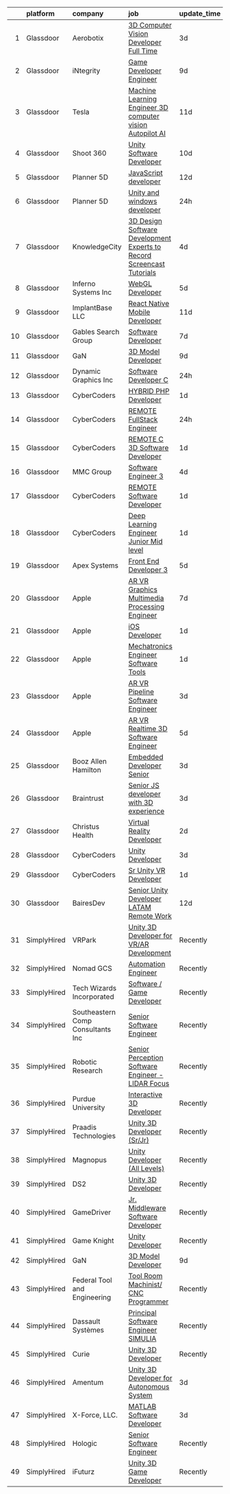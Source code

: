 

|    | platform    | company                           | job                                                                                                                                                                                                                                                                                                                                                                                                                                                                                                                                                                                                                                                                                                                                                                                                                                                                                                                                                                                                                                                                                                                                                                                                                                                                                                                                                                                                                     | update_time   | location               |
|---:|:------------|:----------------------------------|:------------------------------------------------------------------------------------------------------------------------------------------------------------------------------------------------------------------------------------------------------------------------------------------------------------------------------------------------------------------------------------------------------------------------------------------------------------------------------------------------------------------------------------------------------------------------------------------------------------------------------------------------------------------------------------------------------------------------------------------------------------------------------------------------------------------------------------------------------------------------------------------------------------------------------------------------------------------------------------------------------------------------------------------------------------------------------------------------------------------------------------------------------------------------------------------------------------------------------------------------------------------------------------------------------------------------------------------------------------------------------------------------------------------------|:--------------|:-----------------------|
|  1 | Glassdoor   | Aerobotix                         | [3D Computer Vision Developer  Full Time ](https://www.glassdoor.com/partner/jobListing.htm?pos=128&ao=1136043&s=58&guid=00000183a1d7c1d2bf2f0f86f0b89aec&src=GD_JOB_AD&t=SR&vt=w&cs=1_39134159&cb=1664867615688&jobListingId=1008175759859&jrtk=3-0-1gegtfgfpkclr801-1gegtfggfii3k801-357b96063cb4438b-)                                                                                                                                                                                                                                                                                                                                                                                                                                                                                                                                                                                                                                                                                                                                                                                                                                                                                                                                                                                                                                                                                                               | 3d            | Huntsville, AL         |
|  2 | Glassdoor   | iNtegrity                         | [Game Developer Engineer](https://www.glassdoor.com/partner/jobListing.htm?pos=120&ao=1110586&s=58&guid=00000183a1d7c1d2bf2f0f86f0b89aec&src=GD_JOB_AD&t=SR&vt=w&ea=1&cs=1_61600e38&cb=1664867615687&jobListingId=1008159960954&cpc=451933188B21919D&jrtk=3-0-1gegtfgfpkclr801-1gegtfggfii3k801-f007a9b18ce574ec--6NYlbfkN0C7QpSfatUTTt_pWYjh4fmCixpaZixxEgk6WqG2e9JFSn8PLDX21so4BUVMbM-nBKhXCnsv-rU-KWa8GwN08r9GRBZvA-u4nPEN3ApN9XjH4dklJ0WDOBXjYIG8qzdFOyJJJu2JrQ0ClTFCMBeO1lftwTH5oRtbn67DhkAte38942rtH2_WHrwxHWgthMjmqGI5QC6XUXRrQowKJJDZycAY3hLoaO4D21ZnA784NHrBb_31usJKK6-pVjRpmMpFKjvM3hl9jf6-jEij5r3B7kaC6g6WWFvqP3C85HGq7IjiS69NQNwaswkZtPp0NWFw5vYf5q-YR7bfghVMcbLmN619QAR2UM4wuSqKpxJjxOnp08peSDEzyS0B_WEN6oKaV7K9xyiLwepfCIxg95f8iuX1kD1YazY4p26lCU3QwwreJeCpjAdytkoSDs7dhqYhpEFRSX9Oe2zCKhphQQ_ZEo5Oj5YVixD69ipYyvnds6KIAj3Sh_WTxbxm_u-9VciWKGUDenCWBKnNkmvCeGlwHHK-)                                                                                                                                                                                                                                                                                                                                                                                                                                                                                                                                      | 9d            | Las Vegas, NV          |
|  3 | Glassdoor   | Tesla                             | [Machine Learning Engineer   3D computer vision  Autopilot AI](https://www.glassdoor.com/partner/jobListing.htm?pos=103&ao=1110586&s=58&guid=00000183a1d7c1d2bf2f0f86f0b89aec&src=GD_JOB_AD&t=SR&vt=w&cs=1_301d441c&cb=1664867615684&jobListingId=1008157147803&cpc=8795CF9063CD573D&jrtk=3-0-1gegtfgfpkclr801-1gegtfggfii3k801-d5e9c147dab76aed--6NYlbfkN0BkX03mv_qGbDFMol2YHqLRvzzvm2LmpzMO_FcYL_FtJlnJTzsjtFTdelRG5HbGrIeCZP9oCSI6IhyQkD8o6QczEhFHS8bc9ccidfDLyhleeKHodCeb65c3W7VGqXMtY1JJ-9Qf7JtNV9vq-kqFsbGK5nuDr0LceVmRbO6eAu0lOWIMvTQ2Nm5WmQjhI0bTGHsRWB8NmqBpJbywPTJpxQt7vD_i5oZuKnS0lGXfLx6S6bMkQ_UXj1a-EffA3UQTk55CcwrJxkzzeFdBIeebqmhjyya0CxVCkZCIA8XQEjX-dYD7M3oB8_02XIZaBHhX34BRlmXXtsDo5Xf1nJKmoirqfjt4gjh40NAGTV_nN54rmjOPcGut19ou8AuyUMq8MK1qbXAOTVvxzenjNf1x4EoW1GUljU5mlB4xKMp4EYmnEN84uvNoLJPmFcFYmKaPYGntdj625ydnyTt61chS8xyutzSPq82gQtrpx8E8VaXPktohMyJpRail296A23ocoVDk8pljiHErWJgS_7Dc_0PY30KpXNrKZqU%3D)                                                                                                                                                                                                                                                                                                                                                                                                                                                                                        | 11d           | Palo Alto, CA          |
|  4 | Glassdoor   | Shoot 360                         | [Unity Software Developer](https://www.glassdoor.com/partner/jobListing.htm?pos=102&ao=1110586&s=58&guid=00000183a1d7c1d2bf2f0f86f0b89aec&src=GD_JOB_AD&t=SR&vt=w&ea=1&cs=1_762d479c&cb=1664867615684&jobListingId=1008158653566&cpc=A356F292FF34F670&jrtk=3-0-1gegtfgfpkclr801-1gegtfggfii3k801-5ac2e7983e68243c--6NYlbfkN0DfopDBJjdZYsHaazvtHih9EkP_5L3b-O-YxZrMZy_RRaIs6238HtU9-bIm4CRLMyQw0B_NBHXhnZqJTUAnwC8rmDN7VM-CtOrUt6fSSheFIU1_xggWeBfKJRwUeEbQVMtuP3j9r-4DUAIsVFk7SNZbGd5DCwK6AlcinJmr6vfob03577VGzijjOR_VZYuRBPRKqPAgztbVtYRn8K1uQ4BE8ClaxcR62COdaNKU4bJLnz-LYl24wTag1iW0MTi7owqT4RMSU7Q1SXXaGaTYtND4tnodYP8V0V_GGUuOEynLZp_xD9wGMVxqUyRHtb6Ef78jZ0jxP3zGP7g_ZbBHreEI4-YhQxzziszyj9P7Bl9hob2g-tHEuTz2M3-old7Kv2ZHR27OtC7mfFvx8sG3aGzhQIrjg5kSoMcPmxCL73vz-zYqFkrxwlCdR1Ol4a1eyOJ146kUuxoj0QZaaMnhxH38L0dP9iflrBDtDiqPfWuyNYwz1CLH1SfmTknmbflOZqhahXSVHBulqWLDxMiNIMKh)                                                                                                                                                                                                                                                                                                                                                                                                                                                                                                                                     | 10d           | Vancouver, WA          |
|  5 | Glassdoor   | Planner 5D                        | [JavaScript developer](https://www.glassdoor.com/partner/jobListing.htm?pos=130&ao=1136043&s=58&guid=00000183a1d7c1d2bf2f0f86f0b89aec&src=GD_JOB_AD&t=SR&vt=w&ea=1&cs=1_39ae17ab&cb=1664867615688&jobListingId=1008153304042&jrtk=3-0-1gegtfgfpkclr801-1gegtfggfii3k801-b35532b439bae946-)                                                                                                                                                                                                                                                                                                                                                                                                                                                                                                                                                                                                                                                                                                                                                                                                                                                                                                                                                                                                                                                                                                                              | 12d           | Remote                 |
|  6 | Glassdoor   | Planner 5D                        | [Unity and windows developer](https://www.glassdoor.com/partner/jobListing.htm?pos=127&ao=1136043&s=58&guid=00000183a1d7c1d2bf2f0f86f0b89aec&src=GD_JOB_AD&t=SR&vt=w&ea=1&cs=1_588a6130&cb=1664867615688&jobListingId=1008180361206&jrtk=3-0-1gegtfgfpkclr801-1gegtfggfii3k801-b198aae3b1fe69ce-)                                                                                                                                                                                                                                                                                                                                                                                                                                                                                                                                                                                                                                                                                                                                                                                                                                                                                                                                                                                                                                                                                                                       | 24h           | Remote                 |
|  7 | Glassdoor   | KnowledgeCity                     | [3D Design  Software Development Experts to Record Screencast Tutorials](https://www.glassdoor.com/partner/jobListing.htm?pos=101&ao=1110586&s=58&guid=00000183a1d7c1d2bf2f0f86f0b89aec&src=GD_JOB_AD&t=SR&vt=w&ea=1&cs=1_68b734eb&cb=1664867615684&jobListingId=1008171515479&cpc=88825F42635DFB7C&jrtk=3-0-1gegtfgfpkclr801-1gegtfggfii3k801-10119cf0d467a171--6NYlbfkN0D0ZqxdZg2TwcIemQ4yr89eGinLCR7bn2QHXosobzuZINW38IlcGVUq_faijiYiAdyh3n9kRoSeHITaL_D3RiUXhuj91hXxT1aKxGvqBAon3IKYD7uB1AbK_M6HLyM3aP7ci4uWn8-5_AeLuxHqSdNXKXwaiYEIdJy1Q2p40hWJkakOhSP4DPFn6K6SYQvBljce6ZbJrfMSrw2GgcdvggmmzVEtWswXmVSnqjYjlITczhQtzj4EVMlWEQZnV86yIa3Wnp77UP7Sld3i3zC991PgPv-zYRVqzRehuCUi8bmAWSCCFfJa6b8tFH4yC4ijAehVChDLGfawSIDMv-NkZmYoJ4ixhPFUbiA8CmrPAKtm005Sk-eDEr2zOa5c76RtGJ_d3ZgD672hgf1OdMuuxAsRLbO0oTh9iO2jcEVHlvlX0pn6l_3-BK_gUcWzalYbnqhovjaKfP5_woHzhV23KyZl0Clk0LYLxRseoPZY_YGVNoiipQ84AKupa9tGz5YNWLRR3wgq6I4C1qumugdLudTZGI39dWiKmJU4r_zQZXhll54Sx_Vp0cYCAPQQCX_HEP7l9LAQLdvbMQ%3D%3D)                                                                                                                                                                                                                                                                                                                                                                                                                           | 4d            | Remote                 |
|  8 | Glassdoor   | Inferno Systems  Inc              | [WebGL Developer](https://www.glassdoor.com/partner/jobListing.htm?pos=125&ao=1136043&s=58&guid=00000183a1d7c1d2bf2f0f86f0b89aec&src=GD_JOB_AD&t=SR&vt=w&ea=1&cs=1_f0b4fb8a&cb=1664867615688&jobListingId=1008168702774&jrtk=3-0-1gegtfgfpkclr801-1gegtfggfii3k801-58363d0e30acea19-)                                                                                                                                                                                                                                                                                                                                                                                                                                                                                                                                                                                                                                                                                                                                                                                                                                                                                                                                                                                                                                                                                                                                   | 5d            | Remote                 |
|  9 | Glassdoor   | ImplantBase  LLC                  | [React Native Mobile Developer](https://www.glassdoor.com/partner/jobListing.htm?pos=108&ao=1110586&s=58&guid=00000183a1d7c1d2bf2f0f86f0b89aec&src=GD_JOB_AD&t=SR&vt=w&ea=1&cs=1_bae719ac&cb=1664867615685&jobListingId=1008156351484&cpc=1120CD366D53BFD9&jrtk=3-0-1gegtfgfpkclr801-1gegtfggfii3k801-89fab8c70794e837--6NYlbfkN0BHQbTvVCdnG9b5D_7dafPobYSDZepSIAvvxtVc087LjqDEok2h9cAzI0M2CdUKK9QKHAGj37pXTzmZTGJd1BKRZtWx1XOmWBjcpspqu9uUXW1P2MfoO_N0qb_Rm6hRxsffZlJS4-Zj9RJ9VioD5ruEWlzh8DzlBZOEExgfIPcA_Odm0CbxSpiHTArTd9aZLP2BxS20-MDcdO6VLHaRNYlSGJkUeOe1gJXoP5PKPMygfBl1VXbbMthkpSBztBVCGA6NQ2n0eh1M22zHv3xrTSVemhaoz3y5vPjWleX2AryB2oMwSblK8C5uF3C4iMIJ6JC2nOEIGGXaEhqMcFI2NLB847AhmxEFJfkS4lW903H3mDxk_lL26Grzz7_Rn1P1XuCDOoowvnF12ZOuMK-FTLWPFF8C15sRku4XuwZZHA4XIdE4fXeolxFNG2qGSkSO0BmCGkejWPvenhhUCo_sj2Kvozw9AmSQGS2dW1Z0aEnKzOI-GX-VYb-N88rHE9M9RaSQMiii2Eo9i9lAb4LjRjwt)                                                                                                                                                                                                                                                                                                                                                                                                                                                                                                                                | 11d           | Remote                 |
| 10 | Glassdoor   | Gables Search Group               | [Software Developer](https://www.glassdoor.com/partner/jobListing.htm?pos=111&ao=1110586&s=58&guid=00000183a1d7c1d2bf2f0f86f0b89aec&src=GD_JOB_AD&t=SR&vt=w&ea=1&cs=1_8fcd275b&cb=1664867615686&jobListingId=1008163247392&cpc=0FE1F5EA2BC84A01&jrtk=3-0-1gegtfgfpkclr801-1gegtfggfii3k801-bcc07aa98df9c1ac--6NYlbfkN0CZ1lEuAv6jxF-3oHFcpaf0lR-C2BPOLpDOrJR7xrRNgVUCVNy30M80NEN6Thl85owDOn5f_fzW8BWFml6voKhb7PHTNI9gmyqeBF9ESSbVU3rqC6eN-nxuT3WJCBY8RSwDnvSqZ4JeCczqGIaKQ5GUokGZtJBbrohySbj3H8TTGYCW7xcmmdLby6oxaP94490zn_oSZVUDv9Gu-TTSYPq9eYR1_bkr-kNPyiRIstTviiyXGp914UAY8FAeOpjCMgcTyc4YoQ4poGFvlauXfR2Pp7gnHboWDbXZjnEa-Mwgw0EKV0I9pE0CPWQzcBPepm7wCD5zpwuig3R8J6Zc3eca11h22N7U1uYlkBE4u80U2v9R5nMaShdgBVDHG6UmEUwmTkXvrPs67fcl5kqPb44Eji8P5gwXDGb6s-AeDHG-g7ojVjFC7x29n1wEcsBdtZnrexO37oPjmP2odr2TF5X5o0ct71RzHxVcDvWC3hxCQbxWoM0oim_CznZmDD_PlqU-c4QZWZXU_clbv2gyG1q_72b7pyqLIBlD3G9fvH6_hTGodbv3wSslCzV0f-rCVU4%3D)                                                                                                                                                                                                                                                                                                                                                                                                                                                                                             | 7d            | Boston, MA             |
| 11 | Glassdoor   | GaN                               | [3D Model Developer](https://www.glassdoor.com/partner/jobListing.htm?pos=129&ao=1136043&s=58&guid=00000183a1d7c1d2bf2f0f86f0b89aec&src=GD_JOB_AD&t=SR&vt=w&cs=1_e3739e7e&cb=1664867615688&jobListingId=1008159588122&jrtk=3-0-1gegtfgfpkclr801-1gegtfggfii3k801-7ff7be5f7a4e815e-)                                                                                                                                                                                                                                                                                                                                                                                                                                                                                                                                                                                                                                                                                                                                                                                                                                                                                                                                                                                                                                                                                                                                     | 9d            | Huntsville, AL         |
| 12 | Glassdoor   | Dynamic Graphics  Inc             | [Software Developer C  ](https://www.glassdoor.com/partner/jobListing.htm?pos=104&ao=1110586&s=58&guid=00000183a1d7c1d2bf2f0f86f0b89aec&src=GD_JOB_AD&t=SR&vt=w&cs=1_f4ad5c0d&cb=1664867615684&jobListingId=1008181241186&cpc=71D4EE06E32D485A&jrtk=3-0-1gegtfgfpkclr801-1gegtfggfii3k801-eb0534a82a7f31d0--6NYlbfkN0D8zH-OS32mCfLUVdqGSMwrigRLG3ouzSKCaXh7jZmpYtU56ERe_VRRq247ZHJrkRlo6kkXhzO6x6LoRo5lER-Mcakm529CxqE6zGYiKTMZJygHS7Nn-hjRim_nU_rCuii8X9PjgNJs4xmdU0nHL6UgFpG_lqS-xqxMsa_6g1_--7e5El5xux2gBOQLE6_4RM0Xorp8CRH4wOFzD-CmVJLQD31POEpeBkKk-eSCmqEasUUhCDoI-50wvXrjSQhdroLnM6WPa7Yy26sfNDFWDzP3kMhA8aWqGyAR5jZArJPb4lCJF_lZYBWrA86c_OgCHfTJ6hgpZwKNIqgHUiwH_FQ2W0HZAqcrNbwBTrmPpO-5LYkKu7YXyoqZASCnIZky7mVXUNdAu5RiSrORFhxYqNv0qS1gk2lUpZZdjGCsyT_NYm9o54ACdD9V583OJ32ObLIY5W29EGkYq3xQNV9PBhUAOJ0uRAib-lzYJhRJf8SQnOyYV6NCdQiyh1T1C02nvsFGGODKd-VwMUPisLixjJO7)                                                                                                                                                                                                                                                                                                                                                                                                                                                                                                                                            | 24h           | Remote                 |
| 13 | Glassdoor   | CyberCoders                       | [HYBRID PHP Developer](https://www.glassdoor.com/partner/jobListing.htm?pos=123&ao=1110586&s=58&guid=00000183a1d7c1d2bf2f0f86f0b89aec&src=GD_JOB_AD&t=SR&vt=w&ea=1&cs=1_d63b0c28&cb=1664867615688&jobListingId=1008178366104&cpc=C4A69CCDBB3B9599&jrtk=3-0-1gegtfgfpkclr801-1gegtfggfii3k801-4b2bfc76f5b271f7--6NYlbfkN0CpFJQzrgRR8WqXWK1qKKEqALWJw739KlKqr2H-MSI4eoBlI4EFrmor2FYZMP3muM0rBKvv1LH3XrgD4TzeyYK2Nl2-YpM87AoNqKkuEna1WVmkGH6BvNWL4xUvIz_3QMN-jICcHB5uPTb-umILpzjUcf83HDJkRmpQeQwZnuQIbOTMDIlIWku6SXGp5OriHzl0OLfMRfnWT023ZxEU87_O0Nwrjc-ho8cUBzdoZ4mV8ODey_0M7P3aC9P-QiW1-hchtZql3SXcFGGoYiAO4xlPt8u5p_fESH3y6YUuzu049pSqvDaSQQ1FhWtUK3GZ5Ud888i0CsrctMu2w6pLx4qwMk4qeMBvH5_jiOa_kcnNJaXoXYHUSvHiR0UA2xxOhIyIHdXq_oNSaAYzylDr1ctkPlQ16BMshbQ-RWt_bga0jgGjYZ9C1K-MMDdobXMYkKkWWCC3bbFwkpThd4PCq3fKT7pWo53Ft1faLcixBqF7sF7lCR_kVm2TLA8niiYaNfjIj5Xdem4mIMZZjexWs4452n0TqTY2sbHAtxzeGMWe4vChcy_VnwXwacqjiCwH9CiAYX4j7rHKCshmXjz2kcWaayCPWvl7G8pqhzCocvWbHrevRQAP4xt_gN8MS6iLgEueJlSALtS8wsVMZ1gJqLlCyjckwu7dlWGy93AvPGfRUj5Fh_SnwbRv-Kryi7ocMrkRa_PRDrdy-rFUqS146a86GF7TreoHzWSwCqMUuqrHXQGznJobL_IEtQkz_qeTCIKFPDspnSkFH5bZqcQhZ047vD2ZoMSliytRsPfg4oA1y1LMHJkXGjXbI24nGfNg3hnhMliSkzOzIWFHcxXPc4WEZfxT7BHbyV4yYtnWBa-pc4omLMl4RJt_98PTA9gExIHwmfHGyQORCqmAOZnFdzolBRh_GlvtPOKfegj4Q1d1oL1sHnLXFLtHvrIwnzcIza2cIRy0hHTORjoKMxYsG-UgWnT5vZu4EcwKwS4PiRbjwA%3D%3D)                                             | 1d            | Cincinnati, OH         |
| 14 | Glassdoor   | CyberCoders                       | [REMOTE FullStack Engineer](https://www.glassdoor.com/partner/jobListing.htm?pos=122&ao=1110586&s=58&guid=00000183a1d7c1d2bf2f0f86f0b89aec&src=GD_JOB_AD&t=SR&vt=w&ea=1&cs=1_d1a08b23&cb=1664867615687&jobListingId=1008181925988&cpc=6FC5BA77C9A4CD78&jrtk=3-0-1gegtfgfpkclr801-1gegtfggfii3k801-0587b2644cd66db3--6NYlbfkN0CpFJQzrgRR8WqXWK1qKKEqALWJw739KlKqr2H-MSI4eoBlI4EFrmor2FYZMP3muM3gkbwWu4RJpscUGY7BVGgmnp5V7-hBXqtk2SAgV2GoNzixyRFrKFqV_X7K5TznhgaQx4J7vud0-qzd2bginHap1vQAYxFk88kFvUr_m-PjQpZ5g9rx8OpuQgqBm_Y4SFjfU0VFL7xiaGx3BttwK7OFfDOzqwt4Tf8LUPk_hV4VKCBT_tfgS8evKho2WVZysXZT2kYwBLw6dm9ghGehoDbK5XLvHfr0szgIyjsSIZGPTVX3Z6bphXDBnejzOMNzg8N4Uw4k7lVxH-jHpB1pZGMZynruEFvFQH_yq65B0_KoMIZbfh-N14YHfIQMo4pDdiIeByJcetsXRRlkcLHKw6DxlMFi56dw_9tecFPi6kRadNB9pIy8nUCFpozbp0B5rPyuJ5WQBR2P2XXWZ0ePdMWKTMfxnRXR0kQ5w9DhAAkrJYqs7KcPC12iLLcf3TuDUDvew3R7memu-8zKxpEqPVj-_V8IPLo5awpDyjnUYENHHhR2zW2tnAXDki4tHvMeuhaSUkPIudfS4wL15k6AHA9cFJ2kXgdNavDJ_SOWUhTVOfZISwfeYDNv6Si32A3pKgnR4VzwEedjtwqDpNa4RKE_ov-xDqyuA2rd5HNKueIL8hIvP0AOQb8cnFg5jVK5Lcxr4FTUCed_aI34ZSog6sQpX5kTdIaaXuXJzfpJ1xVrIpadlRVQl7661SkTzMZToAW5AarSQZ0030OyTNLON3_Y73R8f2O9kLXP1GUUaf7gew3ml8xbIAmFbTGq4WFtmoKtJULG4wgbuIdAqAzni21gSflyL6GG7jKtX8bcYp8Rqz5aHGSQdfOYc-i-nzsMvTjQVFZ9r-SYZ8p4XhsiEugIR5c3OcM5849WG796OL9jStZqXrtaNUFU-QotNBDN8ubslvkEJpRxRF6WxOmcP4qmmzPASQB9WuBIqRZkb39tzvcEect5gPa2)                                    | 24h           | San Francisco, CA      |
| 15 | Glassdoor   | CyberCoders                       | [REMOTE C   3D Software Developer](https://www.glassdoor.com/partner/jobListing.htm?pos=113&ao=1110586&s=58&guid=00000183a1d7c1d2bf2f0f86f0b89aec&src=GD_JOB_AD&t=SR&vt=w&ea=1&cs=1_2b33cb42&cb=1664867615686&jobListingId=1008178366338&cpc=451933188B21919D&jrtk=3-0-1gegtfgfpkclr801-1gegtfggfii3k801-e3794fd923a05aaa--6NYlbfkN0CpFJQzrgRR8WqXWK1qKKEqALWJw739KlKqr2H-MSI4eoBlI4EFrmor2FYZMP3muM0rBKvv1LH3XgsxdJOuTlQKdXigdxDsV0NoJgf82ppo9T1Bd6whHfqZ43aNLaka_97CTkeSbltjX5OKbk3hZY1ZbUKg6cdLE2-wagfxyRQGb_Yh37IJA2ygnKagWxcYWc9Ou_xxV3avZCoEfYhFSSLnf32MHw90MArWlhgiSra2TKco2xSwDrATCVFz1RfZEzz3t0kVvLZrcRZ3hRSzmx2pPD5WfUbujf82H11uUy1N8095H2dKWOqWFeOEpSJ15zrAAxXDpHDjA5d0TI60quPyQgfEKBK6pflcF47faWXdrU_RR18RMz89OdFgAoRmA-vk4ldfz4NqidV0OLvvQdCS7tSQzw72s2Leil7iGeCsoWG6QpIVz4Bh3m2zsT2ISHnl3wxtFI9bxsRxiWFlGMW63NKGSHSe69gVnBt8uhay6QdqnV6Z88vkdlM-sqDfqFvUdXTjKqBTLyXvWmo6jUHvgW_hj2HsRviTTVEdEmET5pBRHYm2MBwlT3K5Cu1JbyZo6MfSwzM-QmYGPFKcdmhqwdmI_p05cN90sZ_qFMnBK2YpD2zWzOGOB3lrKOcSIsvRO84P266AcEJwbauoGAGdHP_eSsCs6hjgLxJhyHNkZUZE3E5TT5QXAGXp5vDmSs0fkxUsYVhvyNGzjOV9o3WTR2UwiUeiKCMFDiCx_tUy09F0DedEGJyVb4DOqoWrhKytMGkRLYJrFLyg9_smvcMyp8r9e2N6yAeGPSRI8s4WUDKwQixXZuklq1Nan_MWAnZeXVDkRnilQY_tEqtm1_JMCT8CDqeAcRxy9Bf4Ljyv_8Fj83HzCExIL5O5dHqBaRr5UvbXPHJZbYiYlIN2ONKiqgXDNEoP80xbomWssaObAhamGTkXkXratGKpIK07bYrSBPDJJhJHUDQGBEE1uUrRAm3lZwJzJsCvDpn5OOuf0fvObCVNogePZdoXpbfutU85ceq1crAGgQ%3D%3D) | 1d            | Chicago, IL            |
| 16 | Glassdoor   | MMC Group                         | [Software Engineer 3](https://www.glassdoor.com/partner/jobListing.htm?pos=124&ao=1110586&s=58&guid=00000183a1d7c1d2bf2f0f86f0b89aec&src=GD_JOB_AD&t=SR&vt=w&ea=1&cs=1_ee9b1c3b&cb=1664867615688&jobListingId=1008172076786&cpc=F41FEAB56D215062&jrtk=3-0-1gegtfgfpkclr801-1gegtfggfii3k801-2178b8d4b9babd24--6NYlbfkN0CANaIfOqfm-a_WYdXUmpVCbpv2hhkbf0T-gwFskbWwNGhHNMEZgyiLiGHcUzmrLwplFQQYuHlQVFhX9ztKCoeIq0hLARY-WiBzLQ8xja5PK637H_FgFvWpXOuYnuKlddJp4EWuqk4NwhqeKu1EGSYxmD9FqMuCSUznoIXJjwMaz2xGWUhc6PGBpoY6KNWSB2fIV72QeechB5cjHxKHAws6szjuiBhDXZsTq2LLFUgoV3LTv70isuYnt7xLW5SIqR63XDW1fcjZPca0-EciXbovhEP28raTCaS_XSUrArRD1KkeKVtUXHQ6R4VJl06ANhlwLON-TlrAETVku9lUSICo_TsPahoI2J-Ci232wirt7mcKZ8XOtBeBlvQlObOZM77SbDCwrZHsPRWtZYebXaOdq_alNI_DTV78tXM819AYgthrMwQNNYMFrMhgCl5c2cZg7qLfXiEfvLLmOsc8pPhwZ5nebya939gnByiAXlwWnhIudOMLdXA_mSPt5OYO-ljaq3OTYivAkw%3D%3D)                                                                                                                                                                                                                                                                                                                                                                                                                                                                                                                                              | 4d            | Binghamton, NY         |
| 17 | Glassdoor   | CyberCoders                       | [REMOTE Software Developer](https://www.glassdoor.com/partner/jobListing.htm?pos=116&ao=1110586&s=58&guid=00000183a1d7c1d2bf2f0f86f0b89aec&src=GD_JOB_AD&t=SR&vt=w&ea=1&cs=1_b5db4116&cb=1664867615687&jobListingId=1008177953518&cpc=FB7E4A1762AE5BEC&jrtk=3-0-1gegtfgfpkclr801-1gegtfggfii3k801-72be1e2b52387608--6NYlbfkN0CpFJQzrgRR8WqXWK1qKKEqALWJw739KlKqr2H-MSI4eoBlI4EFrmor2FYZMP3muM3GjOyXZaeiwNJONo-zz0QU9evlA8JZ8LVZn3ZzlFFJLP4TvAbANqg7bJb1Ux8do22EztZeME5tPkLKdQS22MuPunTf6hCBS1OEteh3Er6S6eUbxaxbldT-MZU3puQ6wxn4iVy2QE8tUMLDiF6MoLiqswmNonjZVS7x1SXSrvJ4Kk3wN7ys7UvZPBKObezKQOi-syfyXr-b6cAtjjr-DqJlCvu3kdB-p9K2MORurxKT-8QfbxWCrRCslA6NkWXqueEKYkJJrmuXdGe4BbpzEA1JgvNQEb_wa7Ws0EqWAtEmZ8uZ_YA4GTAwVcC1NW-CyMXrnAXx1RxavhQ_fg_Du4DLFMq9mA_F0XZLvR_F9dZcetLqTrRm2tCzSzk8OjU4fQZtIcoTXoxRMilHqbxiv3i47FbCpH1AyEPmVMrM4rNR1Bhdjrg0LI_HoEYmNGjWKyiq8R1YvC16TBxHwXYwEKN3WlIAuBBNMID2ykujOsZr1iw8TMeRCs_fsZS8IaaB4oGVX47AYAlp2l9-KZ1haZgtfEUaQTZGPZWo_nmlZk0e6VrezNcf9m-hcD5Qb6crjyJ8WlJ-VtIbgx5CXYU5N4PU4FYs0LB_KU1U8globrtS4yQDGAdberLy0LWXn0oalWl7xThyGcsv_7JR5zYXfxVA_C7pMOQ5jWqQczfS4ltj6syO_FRGCce-iqZns9L6pfoKos2_LmR9By4KArfyKxblLAO87kBJ1MauFBJLJQdWZvDHuFzx6Pd_lagthIBW-ao6WavxvKZ0Fsfvt-bJXfxyvWxNkoi6c86hZIZaKOX7iPwtUd2wDwXXNSHXj42hEWpshPs3AHscmFKWrU38d56cepv5alzIR57S2VoNjuRHBEo4jKlssUGTqAxZmQAfg1X3rtIFG8-2fNYqMqZMuEGemuMVKaatetPVrguXEvRaxVrkuUtZ2X8sr96k-Aos6PtLITdBF7l1JQ%3D%3D)        | 1d            | Tampa, FL              |
| 18 | Glassdoor   | CyberCoders                       | [Deep Learning Engineer  Junior   Mid level ](https://www.glassdoor.com/partner/jobListing.htm?pos=115&ao=1110586&s=58&guid=00000183a1d7c1d2bf2f0f86f0b89aec&src=GD_JOB_AD&t=SR&vt=w&ea=1&cs=1_2987cbe9&cb=1664867615686&jobListingId=1008178366241&cpc=FB7E4A1762AE5BEC&jrtk=3-0-1gegtfgfpkclr801-1gegtfggfii3k801-fb7321f543d49245--6NYlbfkN0CpFJQzrgRR8WqXWK1qKKEqALWJw739KlKqr2H-MSI4eoBlI4EFrmor2FYZMP3muM0rBKvv1LH3XqCa1gB2iPXRfmoCscDF26JxL3ZvIVONsiAYCr8zGINJrNAytha1ZR8J3ugqyhDW7Rnp2f98IbX5-UkjEzV6EXyCYZzv0qfAumBmosRyrem9jfV5kGuDNrsCGW5sZOnFRVkpWxvElzNLJ0waIbpRPw5VKtfnsBftkUsMQNU9UQNcj_T15WROii3Xb27jEJTx4pmUwEda1wu21YmYHvt6aK128Ig883XXLsB4gmrw3nmt3UXwGWnpCjdehA4-Q-vi-Pg110jqNMktW7QGa13FqUPsTYtoSVqyUwjwxjX9JLAFgFNPrPPc4ei8VDmBwG85O5nw0_vZj3eiNIbMsLfj-bXJ885jWlehkhEzzF0bGoKuX-I_IOewTcaA8XXtSedora7zEGkR_SrbmWvL14OA5Hsaf5SznAYoBgdaHoBSxZcR-PlLQxXvamRfOQobGU4RdaFFE74haJiwNZhIwj3YOEeP2_axE8oYO3X33b6m7A_lJ8ea9Pqw_w8v_AgPk5aHKuzsVHNWPsIPOydNCgKytDLZfEmTUAzrIKob79lvD9pdNgBOc75braCthkae6eZUgqOOQ6QJ1_5xlYyhPqMgllaSOosEGQa490yVplplHOzslWOl7QRSkrbQdf29bVP6j2yDEe0eEViDBjv1noSoIe7bkEhYFKSGca_GlIoXYgskPpxF3VZLd9IfXp36XfCKdl8df6FSz6rN-E6o96KsVGAKX-A0dE50uB7wdEHXryDK-CLkBscQxD27kCVD6DCO-hDFPiusofG_F7BucWO3SMrJS1OPb_waxf2Kpwz5nJoqk5RcUvFIROWHovsemBDc4f59PLzEI5R-DAkBXxyEELtjVMQYGj7v61H5OKXZy6Sdf3YTRNkJVy-u5u3CXRVUMFZjqcVOj9kpG3xNtIsTsRBb2ZIrRETBxhk7tey-4uAi)                  | 1d            | San Diego, CA          |
| 19 | Glassdoor   | Apex Systems                      | [Front End Developer 3](https://www.glassdoor.com/partner/jobListing.htm?pos=121&ao=1110586&s=58&guid=00000183a1d7c1d2bf2f0f86f0b89aec&src=GD_JOB_AD&t=SR&vt=w&ea=1&cs=1_b7fc2194&cb=1664867615687&jobListingId=1008168488498&cpc=451933188B21919D&jrtk=3-0-1gegtfgfpkclr801-1gegtfggfii3k801-92e55a2f122e5fb0--6NYlbfkN0DqWjE27Bj7wQp7zwejGyju2OyxUuq4SEucXSyN07WCWejYvQmJsgF2DYF8Y-TYieCC7JkKTw9vDK7l5IyEI23r9A0au7IyoX07E2SdMJUMHx1yieCg72T1y_lv3-MnTbG28YJRE1LYkbH7rTuKjEVz0AU-Vmqcw-iprmfEb9XWLvOssUrZvLHbnBFb-Ochh6h71j4XZybJ0SdZw1mxo5X5urkc2Yr7ocgv6Lo6Ex3r7Pg8Qs2DAdmOaGhNDKnSERdAxGHgwq7US2fcbNwRyPCweaeK4aaY_rH4JpiNQUyEpCBO-MoZnfGW4Jg0r8irmQ9Kc2q_aYU8aOmW8UdHl-59d8BNAULwKBocGBFzBcNm0t2KTV9APeE_KlVzDX3YUWPj1RI471P1G0p6QTvnTKrImPOmWfD1qFKGPrr2C3U3MtkQH53FpUAHXM03M33YxtfsGg36bhgu-4WBwjxwEG-TiFY_yy6kEMOuc5htQGzA3osPe0kjUG2ggJzTsv3jpc0Fv0Zqp4lrYErKLn9hDjtI7TnvHhNqqH4EBr8iihk8E0-u2d_AZ8CHFQ1VIVLx_G3HukVGiwHlFUiWRWOMA95ugt8BCSpcAhvQDFnsapuZjFIDgsz4SOLZgZWi3TL2igWrZ-rZfGNbx65aoSMJYyCV)                                                                                                                                                                                                                                                                                                                                                                                                        | 5d            | New York, NY           |
| 20 | Glassdoor   | Apple                             | [AR VR Graphics Multimedia Processing Engineer](https://www.glassdoor.com/partner/jobListing.htm?pos=112&ao=1110586&s=58&guid=00000183a1d7c1d2bf2f0f86f0b89aec&src=GD_JOB_AD&t=SR&vt=w&cs=1_83c5d90f&cb=1664867615685&jobListingId=1008162438630&cpc=2CAED5C921A5F994&jrtk=3-0-1gegtfgfpkclr801-1gegtfggfii3k801-1113a38cb86c5dd6--6NYlbfkN0BvKrLyj5gPmtZO9T8euul8TCxuuKNOtzRJOomxnwSEodTz2Bc-sPZl1dBMH13w-jOB7IB0EnvWKF-cNL0we2M-weuO9bs4TkULvf7kMBz38IqjwpdywjeeTXg0H3L4sWKOGaJoL8QXrJxtvxVpC62wT3JaA-dqFAaf7tjd0TI6xPYyDwiPHWkGR8718VLRkhrizaKWJPUQ6Zs12w-gl7354BGJaAxIpHwDepGrhXWeXY7GRdPaeBQCZujNRMW10tvS5SikkDr32M6R2vAK9aagKTow5qg1EwPZr6MoIXVSE3lopbmMHag9HgzDfCNWgzwrJFy9RMBCREuGsfIh4jfBqf1onK9nnIx8qkLj7_AauPwveRc3qenNKWeObq2rXaJcQdVUOj7Tiwg3pZFs8-a2XbX83v0W6hLaKgyx62oxY9hjFxxhCnM4_Ycdz_xrhSdwgZhtvkPsLrymrhLLm9H0QWIF5ocQTL5NJm0P2ARFZNNyAiMngO0aXSlfznbEHx3GsDi3ZR0h5HUHpsH2Ymra_ePC0r_haM68qF2AYkOaUR8K1KxUozDStZmYa-oLMNlOS7DZ59XnAhp3UPnRsl4ga8GG7S5apeFhDXrF57arFbp5clVaXOqX6sarxZDLZYRoYGnF6qdjvD1alyavBYVcY-GJjK_pNNxliDo8YO0FBmDO_Qdvc1_3VxVFb4jpLliIEyahz5QeEpHgqNqwa2DbkwFcTrh7iofGu5nNx6c62p81K0Uoa9oMMsQCmfPVBKCTHZK8nHBPv2LJEvYq_SI1TaAzWGGePewprM6Occ4DEfzKCw03yp3dlL4eQpPFnDI00kSpTruMWfu4FcpCU2gs4_5wmks8-NWRWmUXjsA3moucSBg040I5hqyh98pNlNNHvTAvrJYw_FT_lHHh4XMVWyYepYUqqStziZy8lqwR0DSRruAERzPDmtAYyvh0pakZ_06ing-9sHy33cFFwqsAOIZ_r4KVinh2KHhKpHW2-Q%3D%3D)                         | 7d            | Seattle, WA            |
| 21 | Glassdoor   | Apple                             | [iOS Developer](https://www.glassdoor.com/partner/jobListing.htm?pos=106&ao=1110586&s=58&guid=00000183a1d7c1d2bf2f0f86f0b89aec&src=GD_JOB_AD&t=SR&vt=w&cs=1_abacb761&cb=1664867615684&jobListingId=1008179658327&cpc=F4EED0218A761C36&jrtk=3-0-1gegtfgfpkclr801-1gegtfggfii3k801-a597d3d7ea9e9e64--6NYlbfkN0BvKrLyj5gPmtZO9T8euul8TCxuuKNOtzRJOomxnwSEodTz2Bc-sPZl8WPllYOnI2j2hmDvxM6ZiY5whgXtTGIivkcY-iWX7Z3osjaHA4nrZIdQXU0SHFZRXcBFWXNE01je9pna2AqRAvs9-wAst2ho6DjI4ip_ys7wZIrf8APwKoNcQ4Iirkh1_tiULReJ90wquEnJOpOjwg7JLkNllOsOqqF2EZz1OwLmvHy3BB9V7ET0YrHRB5nzDo9VBryE9YZTBzxUaa0HoaxDM6LCErC_fd_GRf6weL0Jj5CcSrdqAGQvirY7Civ_p_bHrq1OrT4Wd0Ej0v2nSz2eKghj3Me-lzUpVLcyRk71Zjddd3f5CnkVNUUehL7ZRanX2swT6QdMJz2vNyBEZQGIjnAKZjJAeOoYGpeD6hH5PUGTSoGBmzGEp896hyF5ISSQgKVcjXlFjsUUj8m1uw8lm3w-ZsNe4zNYM80ZnPX40cLJ3qGpe_Pp9QhWS-Ax95ZMS2L2gcfkHyOEuPwntv0h2pUwhpv7R6xXaklifvIisygyecT5UOhY8Ie_AziyC-pGgO7e3Dk-_FCb1GpTCFRpzzEkCDCXNFaUfAwnFygwmplFoctxfLEFpbw22M47eyfvCBzGO2-raYttdokOWkyCexHjmN5RscEZC5Iw9Fpew088317iWPJNQsPkBBSU8ZpyCpOkP_nCaSnpcIYpwYk6W4aabN7i_PyJxBHZfH1papNUQ9dz8L5t01AnAaBZyC6OA9h0koIhky6ZRq4TmvRH0oOZEzk9-vElsr8qTnpW25SGsq4y8YvGak8nobvm0hpL7dj5MmCX2hnQ_Diasub8FfZPgtyOlCYe6iKqwxfG6jQD60vxB4xmEuTXKPfRXfzz6rI63x_mbhLJtZJhn_fpNvGNwt8LcpcAbOgxsQJl-TjNlYNxC22HXH7kLRIPQ1vStZNsE5a6Fzj4IeEGPg%3D%3D)                                                                                         | 1d            | San Diego, CA          |
| 22 | Glassdoor   | Apple                             | [Mechatronics Engineer   Software Tools](https://www.glassdoor.com/partner/jobListing.htm?pos=117&ao=1110586&s=58&guid=00000183a1d7c1d2bf2f0f86f0b89aec&src=GD_JOB_AD&t=SR&vt=w&cs=1_0219a1c9&cb=1664867615687&jobListingId=1008179658314&cpc=3BA4CE39D5B5DEF5&jrtk=3-0-1gegtfgfpkclr801-1gegtfggfii3k801-3e776d2b68d4bec2--6NYlbfkN0BvKrLyj5gPmtZO9T8euul8TCxuuKNOtzRJOomxnwSEodTz2Bc-sPZlO_uSwsktAehZMqAitozYTpUQJJx8xfPnx55IagIeqYXoc4sVnSIUI45naQX1OULLNYDHKrWMV9vWxu5tOWADGTLPG-905ucPg97i6fI1Y3S2jWTZk_-yZr5L1nFsyMTenwuXMYSP6n2WD4sH02gZzTZoId-4wehlOMElPlb3MUz-uQM1IMDi8bQryS-psOu-NAfIuNA4orYchk1Ou_UhpHnOLHK8rBgrRl-B3mduD_OuI8INAdFsPIJPNdSlBdituHKP7yc4yEAbGfdInMPbwo4ix4KcUXyT4ubooA_wUean61PGSQl5XRWnQkS3Qi-z8qn_LKZMP38XBejdefR7cBZBrQ_VIDLafCTOTh9d4N81OOPGx9hfI-6RATvHMAChHRt3il9WfY9kxmGPIfMy-Bh5NdnIHVzXIzf7pWfE0anDCBF9V2xfSHvFJDoIs3iiad0t43yz5N5O8zmOPOy2uZHnL7JFyz2Mkx8LjihMiX03lB9F6b77QSn3usaOF3J11iAzy0xGa19kNxLFC412fnOzq_Fuc5RmQrseVppsUxs2lDzKKTZUiJL-QIcMTbfdDkNf-O5tRN8XFlBJqc184mEt4_O5XVbnoS006YtCdcBusuDNXKo1X0osI5UYbp89YoHFPNW1g-cOSz0_xB4ER7XLBhcc6uMVnKPCsBRCRyWnow-Y6ipNcZLrZo6pTAPILEGvgoDVvn-jEqsCaWwen5icHIkkA1c9olkms5ggJcZR27aK0UAh8YeRq5O-5iay6Z2T2EWs45MQB6X67zFcS01dzqCvbj2IoDX5RCLN132MnTizl3q-gjW8cJyx1poxl1PSNe8VWdtApeAmzCXreUFf4AO7cRir_XbBW9o92SMCsm52xIrWfSFu3YkJVOTQImofNuFt6O4n0vEALBJJjjulGeKvSXwSXUwGnU47xIY%3D)                                              | 1d            | Cupertino, CA          |
| 23 | Glassdoor   | Apple                             | [AR VR Pipeline Software Engineer](https://www.glassdoor.com/partner/jobListing.htm?pos=114&ao=1110586&s=58&guid=00000183a1d7c1d2bf2f0f86f0b89aec&src=GD_JOB_AD&t=SR&vt=w&cs=1_d74e761b&cb=1664867615686&jobListingId=1008174142034&cpc=8795CF9063CD573D&jrtk=3-0-1gegtfgfpkclr801-1gegtfggfii3k801-133c7d5ae7ebf393--6NYlbfkN0BvKrLyj5gPmtZO9T8euul8TCxuuKNOtzRJOomxnwSEodTz2Bc-sPZl1dBMH13w-jOps77G4z_GMYJUoL2W7V1w1XDiCA6PWYL8ugvDcKT_Vmils-oCnGj4BywRacFtD1HAnvJ5EjNehkNLrjaogp3KjXxk0Va0-9Xa_KQLwSxWIE4y1UvQWd-B_Xbjk9sqKBKQK-7PZmD235ZTmPXqfx4YgDBJ8MUkDzu7yNS6UBlPrPd7qO22JwMXOggb5Tl4nJB0feSZBf9S0ASg_uq3FgDod3ScdygSnJmauQdNnWOOuKTlTbdCV_2Qc6zYLECAY0hvtr3W_Aa4dzdoca0ROaXnwJPVMrdXZIYaKvusD-bzPUEB0Nn94Zz-AOb-6qdNp3sWMlV8J9pYyvn4LYotGzOGqvip64ihokz5AMTpHnpzXQJ9JI2hV4OBLqViLnrFtMtreBAczkoN485LLSIr2bAc1US-9TegNbhbaS-W_i65LU2oY0nklBYv4tiJC7Bsvq6bXbrvDxuXVVEJWrz6ibsDv3fo7k-KYqaGCz-oKwD342ATRLSe3JR_7Jwgd1gDc2rnNMK75CR92d9je96w5GY1GeMeDjebVNOKslYzocdijAaujNxI9df-u-Rez9PPkNyqCBw0hl7YTbA58ICoThSCmv35_8wHJsUWCSMajUyrFjTaU5Shfh9jV814TJkRMlN7zmGYwjiQjdZXvz_mdrDuMjTkKx6eJ_4Gf269fNr9eOQtZ_tUPhl0VmoRg0bvwuUs-xK_DP4hgZ6WRHn5dlylWtngKhzQH4jTv8-R0Wi3cUNuPQeIKsfPQX5EN9LBV58aJXSsRWARB68-nH_sPxQWEx-3pfbnjicK4FsrcpByCJApQKuUInM45GUQG09Wohj8sOZSz8dLkjD95aJ1bpLlgd7A84OffeonFrKrJ3uXvrPev0ddr-5nA9-Xcoijjfb72zHNpvPWvTJgjBuvDYsS)                                                                  | 3d            | Seattle, WA            |
| 24 | Glassdoor   | Apple                             | [AR VR Realtime 3D Software Engineer](https://www.glassdoor.com/partner/jobListing.htm?pos=110&ao=1110586&s=58&guid=00000183a1d7c1d2bf2f0f86f0b89aec&src=GD_JOB_AD&t=SR&vt=w&cs=1_381ebdac&cb=1664867615685&jobListingId=1008167611683&cpc=8795CF9063CD573D&jrtk=3-0-1gegtfgfpkclr801-1gegtfggfii3k801-1f592afc2dad8fcf--6NYlbfkN0BvKrLyj5gPmtZO9T8euul8TCxuuKNOtzRJOomxnwSEodTz2Bc-sPZlz8WNnvX-SLm-pxp1tlbvGaiEQGPFBnaDgOQrhyy7cX1HLgo7ZdzYhzRLp5mkiqWSPVETB87dnI4Fbv5Y9WiVEi-R2qz_ldY7kq117B2ubkl2YzfVuseG8ZZrjtIaOE9kbynvKdtRpOLmSJ-N2fnYwvMRFX_nOUcd3qEYV34aNu8OJLWMP7YvuvyzWt8bfEm_os8mhIjw4KSWji0Z48kLA2um8eKjI5LDw_682d8gZTb8g8re42S1AXjHaS0ugQ7uZYzTKWgc0VcBd7lI_sz101A6lkfuV4VgZ3G-_dtLjoAw52Z6WjmOlFrr0P2x5rl2-dkR9seGTPTcVGfrv7dcI8IY2F_Y6V1IO5blROq8eNUCJWfjuopeB9r3RGsSNgB3Qw9_EHyI-7zqLINimD1CpL84OHWjiB2Z43yo5HbnDZk-4RbJTVop4d7B9Ik5b8ei7jLPmfksV8cYCTfHQpv9XE8ZZOsujPAIhOUWQ_VhrHBLt-GyKRM-Ar8MZtomP9GiTPajGGm97cD_hLI45RxCT-Petih4jQsrvo4QirE6QljqcfQGlBXsTotOeGWcJ2OBKrMYH4Ztv4x7scthxcMq8CzqlxcRxzyOFtn8zMgTksqMPtooOMHBjwnNvJmu_EkTrfdCV_XrRk3BDyLr8OOqNeZnBJ7b00A3p0gNs8zZM8sYK3cmRP8qVtue6OPDKk9QQZojdgTkhHNTxGQzinJ65ZArjHyEyng9vPO62LFz412gr-tVjgzXiSxmAoQuUCDPWA3yiOW2XUzTokKsTk8ZRPw8gw2LYTSAoOdDWie4sR8X2Ql0wRLDexRKbcXlPkEaPk3ETxy-j6vKI6fG747psIHBj4HG9pV3RNbQJ-s0ekyv3GBlMKyeKos9RrxfKOwzb9K_kAdcGBV6xG94vdrjhc1jYmlYkRE7aqKp5la5a-o%3D)                                                 | 5d            | Seattle, WA            |
| 25 | Glassdoor   | Booz Allen Hamilton               | [Embedded Developer  Senior](https://www.glassdoor.com/partner/jobListing.htm?pos=105&ao=1110586&s=58&guid=00000183a1d7c1d2bf2f0f86f0b89aec&src=GD_JOB_AD&t=SR&vt=w&cs=1_1a745373&cb=1664867615684&jobListingId=1008175627783&cpc=BCE4811A78D39AF3&jrtk=3-0-1gegtfgfpkclr801-1gegtfggfii3k801-86e6c78cc553ff0c--6NYlbfkN0CaLaeO0W0aSDE10oNno4SsRl14ssiVXEJb5QYZji-zar5Yl-tvFfpLUCWSgrQoyhifHusakubLcuBda0VqULp1QPltjmPR9nishsP5RZoHOsso6JdnjFJG-2QEdhS7eXid5dJlapobwlvUJZ9di1Fpo2joTUsHqb3rjZI0OHoIhsa_Im7mcbelhCLA3atcIWYB6s_VMyhMNmnywy9aUxnac3SLEQXEsSS8lurG3iFAdgF8SOsrDecJU7VCYFV6Rf3lPUXO3cWz3JJf6eZ0c_xChY8eXs3pSGlO7hceZ598mF5uubzweVMY0FC_X1oVCDPdcRknIDJVDIFG7uXOV1wcpjr9k8FRBWBy7ITtqissfvtCnG_2HgnqA91OsHWj4lhq5oPaCNaaHYLWyTOI37bDf1x6toLCMlY7g_2WDkzTGyvVHbdn2CrJQveYG2Ucm-pQq_aHtTuBEULT02-LJBwt0K-c7Ox8yCtWI8qiVJGaTYi3EM7pwLTQQT_dr61I0BXRR9nL9bJdcQBnAeWAfOzeYmPq0jDAQNzm3b5-5DTQ6dImIg8brj0nTQ-2jGR4K5IlHzWTKCADfmXhwzfnVw4sU5SuMEh8YB4%3D)                                                                                                                                                                                                                                                                                                                                                                                                                                                          | 3d            | Annapolis Junction, MD |
| 26 | Glassdoor   | Braintrust                        | [Senior JS developer with 3D experience](https://www.glassdoor.com/partner/jobListing.htm?pos=126&ao=1136043&s=58&guid=00000183a1d7c1d2bf2f0f86f0b89aec&src=GD_JOB_AD&t=SR&vt=w&ea=1&cs=1_3dbce854&cb=1664867615688&jobListingId=1008174990259&jrtk=3-0-1gegtfgfpkclr801-1gegtfggfii3k801-80a92406d19410d8-)                                                                                                                                                                                                                                                                                                                                                                                                                                                                                                                                                                                                                                                                                                                                                                                                                                                                                                                                                                                                                                                                                                            | 3d            | San Francisco, CA      |
| 27 | Glassdoor   | Christus Health                   | [Virtual Reality Developer](https://www.glassdoor.com/partner/jobListing.htm?pos=107&ao=1110586&s=58&guid=00000183a1d7c1d2bf2f0f86f0b89aec&src=GD_JOB_AD&t=SR&vt=w&cs=1_269e02ea&cb=1664867615685&jobListingId=1008176398593&cpc=1160948BCBA38B5B&jrtk=3-0-1gegtfgfpkclr801-1gegtfggfii3k801-e33922ebe80efbea--6NYlbfkN0DJ9JRso26i2D4tQcfl1gtFXJkAeNCKWTrBM27lH9GOblpLlfXdLf9Oa44B845qjcc9_IAc34cQrmSlUGhl0ubm8Yg2FZTf9hYwR7_Kt9JzVa8XIQkaz8io1llHMUv5PInJEaOBW-9F2phzdkZ5Yu7x4b5I20W_xtt-23JzHsj5VcMcGY8XGJWBeKNfBJhdukY17IMdkza7AG77aqbfWSOCP3Q8dttY_tIEMKeDFv8yPMuV869FWZfd3bNpM98OMlhpXnFWMgBsOq1dmohe7ZoHbFxVcOar5uUaBB5I_DvY0bXwSyQrfPw1nk-e9TfU-PCis244rjU23K9gm-wi7yF0GUBxRFzkbQopMnwbW_Pr5iDJ8M4zsqN-bGxvshSrJfJYrZzox4Ok0KE6waqiPUyT3YjTJCXgVsCsxahFO1_PwRJxeBcyNu6yMahoE0M0-6SfPsL2SIYtH0e1RUVoBYq10DUOgDzZZPdKe2zpz04YVsKd_fJFAHtbtzJXb1zwhFjRlHmPzNLaWegJp7oawWdyRyMftBdJMdIIK-HA0vcZh_LG7EM2Z-Zzn8GtkJHPs4Y%3D)                                                                                                                                                                                                                                                                                                                                                                                                                                                                                           | 2d            | Irving, TX             |
| 28 | Glassdoor   | CyberCoders                       | [Unity Developer](https://www.glassdoor.com/partner/jobListing.htm?pos=119&ao=1110586&s=58&guid=00000183a1d7c1d2bf2f0f86f0b89aec&src=GD_JOB_AD&t=SR&vt=w&ea=1&cs=1_eff8f5a9&cb=1664867615687&jobListingId=1008173642732&cpc=6FC5BA77C9A4CD78&jrtk=3-0-1gegtfgfpkclr801-1gegtfggfii3k801-9941a53a1a762f64--6NYlbfkN0CpFJQzrgRR8WqXWK1qKKEqALWJw739KlKqr2H-MSI4eoBlI4EFrmor2FYZMP3muM2bWFu30ZnpnvetNQkNTH3XwQsFVz5iscWP9zKqWg1_6fDDtNlqDgYg5W5Bwy_ZvlvDOkSUIJYoWMzA6vpUJ8OBRZuw_zoL2WnzPvyzjO8C25eujazZdPMiHfclv_MXAFUKUO4yPKC5_2MKnvT0BONUvP-k-G3c4uUpe0vwE2mvEstKtOANo0fS6i9CEwNADMpcpnOkFuJwdi8OXVs1Yd3f6dtrBJYcg7qQ7TmDmdw6yWr2b9RG9ZcAvxvNb8hQJvKs5cFYgWJohocOaIaeCveXAvwlRnyR8ikP_OOQkTSw_23n24k-ITvQX_7B74qWqyMfMK2RYKllNSbDWTnAEPOjZNg5z36hJR3NTMc56eikXPu26R9oSf7TpPtZoBuqcdkqOj2tltYfZgkFN2pGNBfc_SIv2kBgelx4uGoJTGuHkqqB3INmnOBdJlqAxQAxJcpZWSmnExRB5yxf9Yv5HzgTqJbGYxRm6V2NGxSp0COIeho6I2zm352gt80NdMHsfIt1M-Us5-5FZVbiQrLYsr29KEHnbj3XiyoYb-MaKD9dRZj3WDCGnwT5NUsjxpMfFVwaUtCpRqtVlZqixrL5W-4lxMD-Lv1ayB7sLPDpZ7yFpIdDvpNiHSdicTrba8yd0t7LF1obPAm7JKoEsV8bl4itb3gm9kVxxdfi17gXey2OEHKxmrWeRV5QX3zFz2RaZZdLpjTgIW2fxQ6poyr8_czBriIoSePFen6_rkI5fPnJ_5cL9TM3Tc7H3fhJeVrDkgB00Z1O58dThu7RvjUMADfVbAJ2Sitpn9n7eOOsVDhC7Ao7q5I51AQJQYFVC4wcxGTs1O37qhsHY51nlIga8AOWyU2ARg47O9GZJuU9UjHDH-Qmpq--PpAcW6IVsSIr7VyvnrKU3PSCXuEUZmuAqU3pp0luIxF8jO5bePxk5nZ6_UqIdsBLBjzV)                                              | 3d            | Vancouver, WA          |
| 29 | Glassdoor   | CyberCoders                       | [Sr  Unity  VR  Developer](https://www.glassdoor.com/partner/jobListing.htm?pos=118&ao=1110586&s=58&guid=00000183a1d7c1d2bf2f0f86f0b89aec&src=GD_JOB_AD&t=SR&vt=w&ea=1&cs=1_0e3b4a8e&cb=1664867615687&jobListingId=1008177954478&cpc=6FC5BA77C9A4CD78&jrtk=3-0-1gegtfgfpkclr801-1gegtfggfii3k801-8814494e5cc8c55a--6NYlbfkN0CpFJQzrgRR8WqXWK1qKKEqALWJw739KlKqr2H-MSI4eoBlI4EFrmor2FYZMP3muM3GjOyXZaeiwFwuSJ3-j7hX3kf2Q6EHTnifYpDQXTv_wQDPqmCH_r980sQ8sr0hQ3FBECT8EhCPlazLsx8Ray8vj5kk2MaGxhe-0189jM3trBYLcBoAv4tkY1rXSfT8zeFZ115_cgd2vjZcXHy9mU2d0cAoHUvi5iTKqlDDk3Jr1TXwbzLAKX_cvGdSsXtB7RAiUsyEoOE6OTHcT-SXHVtiXhXPqWjdm6h-lhFdwwOajjrF01d6PTEJyZ6ci1t2grRplmX3iRNRnQkWm2Zach6BA_O04gIXVduC5BvhWxkVpijRvm6Hi33dRO1LPAZ7Bb3W6xG0Ecvp3tt5pb-WFUEfZTEjHDSoznJDEzQJsLaBeT8OBln6lvdCN_68BZWrqY8N28IRqCvnph22YYwmfQV2XN8H_5TbGENaj0H8Zrl7aGe3BljjQR8DR1MZFl8SG6MZ7LOL2DuYowza8iqmtZrgtaDIytl2nmRHMem9yX6lwBSlYy5Br7XzGVK0TYBYfP4Y8DNOSuI6xIqD1StIvPJw6JLYmgXh4NsAaFVJiMCVsLBb-LJ3MpN-ekoQ7B9aEYPmsIDfuVyski_1ehY4X2ktFrYHc2itS4VBVxzxBxg895F8w2ekTZf_koNv8HkN9c4fQqbqJ7yf85Iil_aSaPplDtxlyo2oynTEv2x2oJqh-4XcBfESpEFXmc7JlSinDeaVLCdOptj5PFZ8Znp7nhAoABvGw_Iu87lboDbOmfB3D5chrQpGRR9NnPESMlu06ACluKSE7JbMX6AqtYamYwWa_zNdnZ5vfzWU2vXIJ2rNgbFtPzOurShNpQVsF5fW4l-exM5nhqZnkIWn5T5dqNWF7ukJ9qxKMGeyI75cXzZatWmM96pjwfRG8ql-T2s9nMr_QjFiy9j7b43c5ElC7iQdHTHLjGsQw9BFdCpDz0HpmA%3D%3D)                                         | 1d            | Los Angeles, CA        |
| 30 | Glassdoor   | BairesDev                         | [Senior Unity Developer  LATAM    Remote Work](https://www.glassdoor.com/partner/jobListing.htm?pos=109&ao=1110586&s=58&guid=00000183a1d7c1d2bf2f0f86f0b89aec&src=GD_JOB_AD&t=SR&vt=w&cs=1_6fb65655&cb=1664867615685&jobListingId=1008153520027&cpc=F41FEAB56D215062&jrtk=3-0-1gegtfgfpkclr801-1gegtfggfii3k801-d07b078a70677f47--6NYlbfkN0BfEGkshao4EhrCCf7LYqKO8VNtf9vkQrewuI3DmTR_-G3zJxSBeo1O-SB_lpKRvkPM-bPc5FhBWyuJIcxMxgpbjfTpubAlTTARQ0mMGAhamrq9Jn6fhAwDv_qRzdVcBFdMH9gkJbzgO1vp6CpfOGar4AMUZe6FO_fxm45CnFh9QQdcIglhkVnC9B3A8aEcAXuHrevVgGJlVS_-66ZxLJrOIQwUTuXhEWy73El6a0B_fM7TEwbnJaB3x-sQq_GMl_ALe1V3v4JqOeDIHJAvy3mTYY36sMCV98FoBKvT0RTdvDSG1wqgaYgxtggRptrnNRtt4LRQa6Sh75ZTBsw2ls8FD2RDGEqTOiCHT6dxmIr-0E7djU2HQSnGvBtHW3bdAoyW4fZNKHxnYab56Bni6PxVy3DlBYssg1HJyWdSrDFzNLa_khz9XTX0XhADJmzNxl_XQQ1KgsuPaGjD0XbVD6pqpYK_Os0xHzlfQWu0d5Pxg7znDsfCTTVwABSGH-Wa-FLSvfylYBTLz3v_3PtzRzp0BXKjpojEbKsGvNF7_2aJcx5guC6BtJTJ-OJZTfdpUriURGG7Fkfqlr4dHA4Kjr9A)                                                                                                                                                                                                                                                                                                                                                                                                                                                      | 12d           | Colon, PA              |
| 31 | SimplyHired | VRPark                            | [Unity 3D Developer for VR/AR Development](https://www.simplyhired.com/job/WWBGGJ5jlnkVAyX4qtsTT-LT4-8fz3T8Y4H1h6AGzy4s4uMuarCesA?q=3d+developer)                                                                                                                                                                                                                                                                                                                                                                                                                                                                                                                                                                                                                                                                                                                                                                                                                                                                                                                                                                                                                                                                                                                                                                                                                                                                       | Recently      | Hackensack, NJ         |
| 32 | SimplyHired | Nomad GCS                         | [Automation Engineer](https://www.simplyhired.com/job/0MSRg4QFJMq72JCHVjyYFT1ge1Zipw_ugn2XrXGdA9oDVV4GrjSopw?q=3d+developer)                                                                                                                                                                                                                                                                                                                                                                                                                                                                                                                                                                                                                                                                                                                                                                                                                                                                                                                                                                                                                                                                                                                                                                                                                                                                                            | Recently      | Columbia Falls, MT     |
| 33 | SimplyHired | Tech Wizards Incorporated         | [Software / Game Developer](https://www.simplyhired.com/job/e1Xg8q4HjXRCsDPRzuVu3tAJQrYcP6Ur5K6-HJdjMeP7OuhuYI3_vQ?q=3d+developer)                                                                                                                                                                                                                                                                                                                                                                                                                                                                                                                                                                                                                                                                                                                                                                                                                                                                                                                                                                                                                                                                                                                                                                                                                                                                                      | Recently      | Dahlgren, VA           |
| 34 | SimplyHired | Southeastern Comp Consultants Inc | [Senior Software Engineer](https://www.simplyhired.com/job/G70lsQZudkg-ZL_LFx9GI16oCgvfswbkLvWII_7qzsmsnb_ZpkjuWQ?q=3d+developer)                                                                                                                                                                                                                                                                                                                                                                                                                                                                                                                                                                                                                                                                                                                                                                                                                                                                                                                                                                                                                                                                                                                                                                                                                                                                                       | Recently      | Dahlgren, VA           |
| 35 | SimplyHired | Robotic Research                  | [Senior Perception Software Engineer - LIDAR Focus](https://www.simplyhired.com/job/aqesHYNw24F2ZL8wmRfPB2BgVTtDaFwV_NVKgEF85ADdkgcf9UFWDg?q=3d+developer)                                                                                                                                                                                                                                                                                                                                                                                                                                                                                                                                                                                                                                                                                                                                                                                                                                                                                                                                                                                                                                                                                                                                                                                                                                                              | Recently      | Clarksburg, MD         |
| 36 | SimplyHired | Purdue University                 | [Interactive 3D Developer](https://www.simplyhired.com/job/V76HiP4xnvRBBT6K-n3_Aj63UnWdSszyw3n14uNA9KGovlsslfuQvw?q=3d+developer)                                                                                                                                                                                                                                                                                                                                                                                                                                                                                                                                                                                                                                                                                                                                                                                                                                                                                                                                                                                                                                                                                                                                                                                                                                                                                       | Recently      | Hammond, IN            |
| 37 | SimplyHired | Praadis Technologies              | [Unity 3D Developer (Sr/Jr)](https://www.simplyhired.com/job/31hotB1dwgPWYBaitSQQZU9riUutiqrBqEYaldY05gk1bCzps8fI9g?q=3d+developer)                                                                                                                                                                                                                                                                                                                                                                                                                                                                                                                                                                                                                                                                                                                                                                                                                                                                                                                                                                                                                                                                                                                                                                                                                                                                                     | Recently      | Princeton, NJ          |
| 38 | SimplyHired | Magnopus                          | [Unity Developer (All Levels)](https://www.simplyhired.com/job/vPypX05jFCjXy9ymS1tlMhP8Zpx81wwzBDbU2anSTS_WypcGgAQCYg?q=3d+developer)                                                                                                                                                                                                                                                                                                                                                                                                                                                                                                                                                                                                                                                                                                                                                                                                                                                                                                                                                                                                                                                                                                                                                                                                                                                                                   | Recently      | Los Angeles, CA        |
| 39 | SimplyHired | DS2                               | [Unity 3D Developer](https://www.simplyhired.com/job/QVj4NaAH2_9VLXJZjzzM39MjxciNRM0v_5PjupAtiwPTt12OYU-vnQ?q=3d+developer)                                                                                                                                                                                                                                                                                                                                                                                                                                                                                                                                                                                                                                                                                                                                                                                                                                                                                                                                                                                                                                                                                                                                                                                                                                                                                             | Recently      | Niceville, FL          |
| 40 | SimplyHired | GameDriver                        | [Jr. Middleware Software Developer](https://www.simplyhired.com/job/JssryFJ_QP2o_jU6KKvdjusmJPFXxZ-ZgF_hqebKUbuWF0KPA6j43Q?q=3d+developer)                                                                                                                                                                                                                                                                                                                                                                                                                                                                                                                                                                                                                                                                                                                                                                                                                                                                                                                                                                                                                                                                                                                                                                                                                                                                              | Recently      | Remote                 |
| 41 | SimplyHired | Game Knight                       | [Unity Developer](https://www.simplyhired.com/job/TPCXx7J4ThFMPYooV0uo104Ok8Dxfe42kioQh-km8u8BHfk4_xf0xQ?q=3d+developer)                                                                                                                                                                                                                                                                                                                                                                                                                                                                                                                                                                                                                                                                                                                                                                                                                                                                                                                                                                                                                                                                                                                                                                                                                                                                                                | Recently      | Remote                 |
| 42 | SimplyHired | GaN                               | [3D Model Developer](https://www.simplyhired.com/job/ui94S5VwgG31aIyDQZnHwVlx9qKgXph-U6CYEz4tcqhKacTf83rvuw?q=3d+developer)                                                                                                                                                                                                                                                                                                                                                                                                                                                                                                                                                                                                                                                                                                                                                                                                                                                                                                                                                                                                                                                                                                                                                                                                                                                                                             | 9d            | Huntsville, AL         |
| 43 | SimplyHired | Federal Tool and Engineering      | [Tool Room Machinist/ CNC Programmer](https://www.simplyhired.com/job/E4FhyBs0mKVVUjStg-Ejh6RGv4ko9W9C_V1F2egZBDdG7Fz1aqFbVA?q=3d+developer)                                                                                                                                                                                                                                                                                                                                                                                                                                                                                                                                                                                                                                                                                                                                                                                                                                                                                                                                                                                                                                                                                                                                                                                                                                                                            | Recently      | West Bend, WI          |
| 44 | SimplyHired | Dassault Systèmes                 | [Principal Software Engineer SIMULIA](https://www.simplyhired.com/job/EoyCNNBK4UDsF5Gx7YzyR7Q6olXn4fnrw8HCQt0MME2YG7Gjcx7NiA?q=3d+developer)                                                                                                                                                                                                                                                                                                                                                                                                                                                                                                                                                                                                                                                                                                                                                                                                                                                                                                                                                                                                                                                                                                                                                                                                                                                                            | Recently      | Waltham, MA            |
| 45 | SimplyHired | Curie                             | [Unity 3D Developer](https://www.simplyhired.com/job/nZ2Ym30ykgJCOuKOjDUvIuHGfuJWRhVKs8xgfTdLiMfzh2fdPaP2Ug?q=3d+developer)                                                                                                                                                                                                                                                                                                                                                                                                                                                                                                                                                                                                                                                                                                                                                                                                                                                                                                                                                                                                                                                                                                                                                                                                                                                                                             | Recently      | Remote                 |
| 46 | SimplyHired | Amentum                           | [Unity 3D Developer for Autonomous System](https://www.simplyhired.com/job/_roDbboeO4KKb7B2sMVkK2gTXrkcPVLVry-vKtzQV3WeunWHrH0qLQ?q=3d+developer)                                                                                                                                                                                                                                                                                                                                                                                                                                                                                                                                                                                                                                                                                                                                                                                                                                                                                                                                                                                                                                                                                                                                                                                                                                                                       | 3d            | Dahlgren, VA           |
| 47 | SimplyHired | X-Force, LLC.                     | [MATLAB Software Developer](https://www.simplyhired.com/job/XuxaFSDjZBwIwJ_IHb3SDydS_tpdB_WPlFPdtzs4v5QmYg0NBaFEfQ?q=3d+developer)                                                                                                                                                                                                                                                                                                                                                                                                                                                                                                                                                                                                                                                                                                                                                                                                                                                                                                                                                                                                                                                                                                                                                                                                                                                                                      | 3d            | Remote                 |
| 48 | SimplyHired | Hologic                           | [Senior Software Engineer](https://www.simplyhired.com/job/dwmS1f-MUBzy_CpBzo4aGx-EG2uiffP1eLspQs5jx9Cya4YCczMmnQ?q=3d+developer)                                                                                                                                                                                                                                                                                                                                                                                                                                                                                                                                                                                                                                                                                                                                                                                                                                                                                                                                                                                                                                                                                                                                                                                                                                                                                       | Recently      | Newark, DE             |
| 49 | SimplyHired | iFuturz                           | [Unity 3D Game Developer](https://www.simplyhired.com/job/rKKooFdoLNypuJvT7UvRyB73g70dBVltiEJIa6g5-pd7jl3GfOJ1pQ?q=3d+developer)                                                                                                                                                                                                                                                                                                                                                                                                                                                                                                                                                                                                                                                                                                                                                                                                                                                                                                                                                                                                                                                                                                                                                                                                                                                                                        | Recently      | Norcross, GA           |